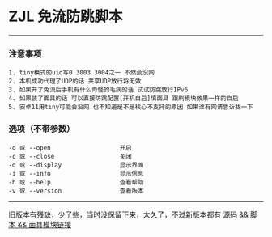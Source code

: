 # ZJL 免流防跳脚本
****

### 注意事项
    1. tiny模式的uid写0 3003 3004之一 不然会没网
    2. 本机成功代理了UDP的话 共享UDP放行将无效
    3. 如果开了免流后手机有什么奇怪的毛病的话 试试防跳放行IPv6
    4. 如果装了面具的话 可以直接防跳配置[开机自启]填面具 跟刷模块效果一样的自启
    5. 安卓11用tiny可能会没网 也不知道是不是核心不支持的原因 如果谁有网请告诉我一下

### 选项（不带参数）
    -o 或 --open                   开启
    -c 或 --close                  关闭
    -d 或 --display                显示界面
    -i 或 --info                   显示信息
    -h 或 --help                   查看帮助
    -v 或 --version                查看版本


****

旧版本有残缺，少了些，当时没保留下来，太久了，不过新版本都有
[源码 && 脚本 && 面具模块链接](https://pan.baidu.com/s/1r-yhDXQWouOQHT6XSQJ__Q)  
